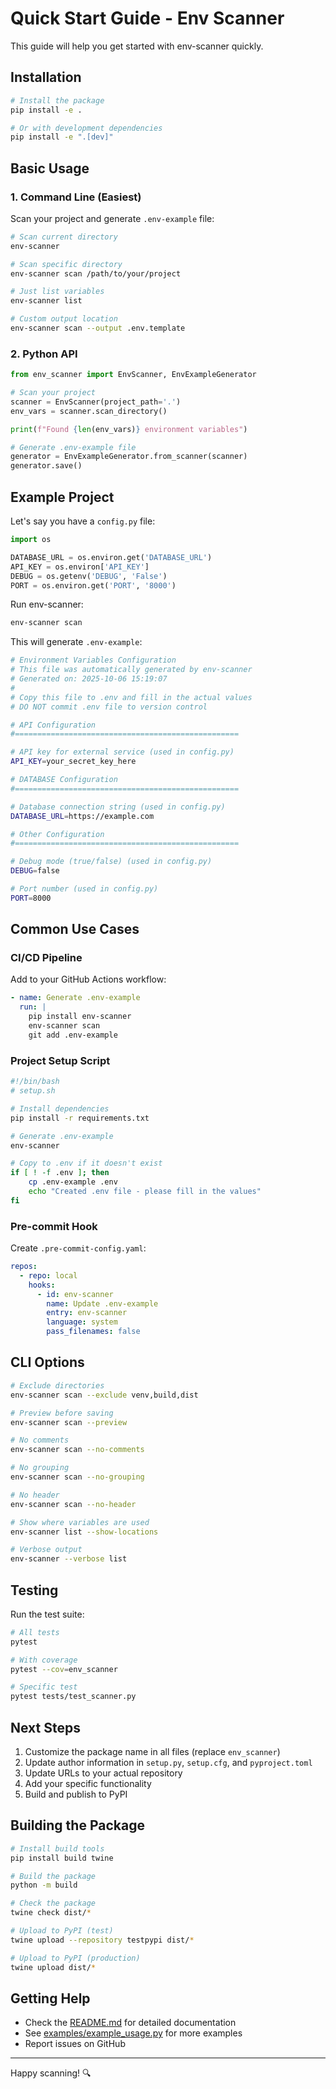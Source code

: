 # Quick Start Guide - Env Scanner

This guide will help you get started with env-scanner quickly.

## Installation

```bash
# Install the package
pip install -e .

# Or with development dependencies
pip install -e ".[dev]"
```

## Basic Usage

### 1. Command Line (Easiest)

Scan your project and generate `.env-example` file:

```bash
# Scan current directory
env-scanner

# Scan specific directory
env-scanner scan /path/to/your/project

# Just list variables
env-scanner list

# Custom output location
env-scanner scan --output .env.template
```

### 2. Python API

```python
from env_scanner import EnvScanner, EnvExampleGenerator

# Scan your project
scanner = EnvScanner(project_path='.')
env_vars = scanner.scan_directory()

print(f"Found {len(env_vars)} environment variables")

# Generate .env-example file
generator = EnvExampleGenerator.from_scanner(scanner)
generator.save()
```

## Example Project

Let's say you have a `config.py` file:

```python
import os

DATABASE_URL = os.environ.get('DATABASE_URL')
API_KEY = os.environ['API_KEY']
DEBUG = os.getenv('DEBUG', 'False')
PORT = os.environ.get('PORT', '8000')
```

Run env-scanner:

```bash
env-scanner scan
```

This will generate `.env-example`:

```bash
# Environment Variables Configuration
# This file was automatically generated by env-scanner
# Generated on: 2025-10-06 15:19:07
#
# Copy this file to .env and fill in the actual values
# DO NOT commit .env file to version control

# API Configuration
#==================================================

# API key for external service (used in config.py)
API_KEY=your_secret_key_here

# DATABASE Configuration
#==================================================

# Database connection string (used in config.py)
DATABASE_URL=https://example.com

# Other Configuration
#==================================================

# Debug mode (true/false) (used in config.py)
DEBUG=false

# Port number (used in config.py)
PORT=8000
```

## Common Use Cases

### CI/CD Pipeline

Add to your GitHub Actions workflow:

```yaml
- name: Generate .env-example
  run: |
    pip install env-scanner
    env-scanner scan
    git add .env-example
```

### Project Setup Script

```bash
#!/bin/bash
# setup.sh

# Install dependencies
pip install -r requirements.txt

# Generate .env-example
env-scanner

# Copy to .env if it doesn't exist
if [ ! -f .env ]; then
    cp .env-example .env
    echo "Created .env file - please fill in the values"
fi
```

### Pre-commit Hook

Create `.pre-commit-config.yaml`:

```yaml
repos:
  - repo: local
    hooks:
      - id: env-scanner
        name: Update .env-example
        entry: env-scanner
        language: system
        pass_filenames: false
```

## CLI Options

```bash
# Exclude directories
env-scanner scan --exclude venv,build,dist

# Preview before saving
env-scanner scan --preview

# No comments
env-scanner scan --no-comments

# No grouping
env-scanner scan --no-grouping

# No header
env-scanner scan --no-header

# Show where variables are used
env-scanner list --show-locations

# Verbose output
env-scanner --verbose list
```

## Testing

Run the test suite:

```bash
# All tests
pytest

# With coverage
pytest --cov=env_scanner

# Specific test
pytest tests/test_scanner.py
```

## Next Steps

1. Customize the package name in all files (replace `env_scanner`)
2. Update author information in `setup.py`, `setup.cfg`, and `pyproject.toml`
3. Update URLs to your actual repository
4. Add your specific functionality
5. Build and publish to PyPI

## Building the Package

```bash
# Install build tools
pip install build twine

# Build the package
python -m build

# Check the package
twine check dist/*

# Upload to PyPI (test)
twine upload --repository testpypi dist/*

# Upload to PyPI (production)
twine upload dist/*
```

## Getting Help

- Check the [README.md](README.md) for detailed documentation
- See [examples/example_usage.py](examples/example_usage.py) for more examples
- Report issues on GitHub

---

Happy scanning! 🔍



